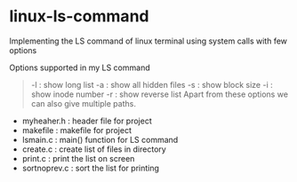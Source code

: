 # linux-ls-command
Implementing the LS command of linux terminal using system calls with few options

Options supported in my LS command
> -l : show long list
> -a : show all hidden files
> -s : show block size
> -i : show inode number
> -r : show reverse list
Apart from these options we can also give multiple paths.

* myheaher.h   : header file for project
* makefile     : makefile for project
* lsmain.c     : main() function for LS command
* create.c     : create list of files in directory
* print.c      : print the list on screen
* sortnoprev.c : sort the list for printing
